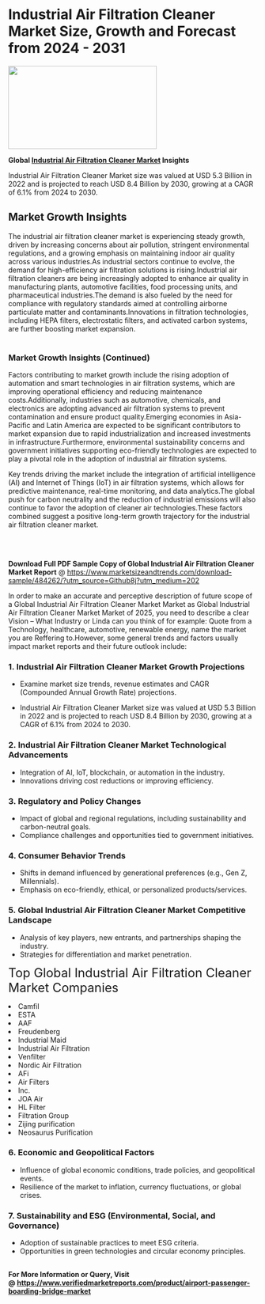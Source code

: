 <H1>Industrial Air Filtration Cleaner Market Size, Growth and Forecast from 2024 - 2031</H1><img class="aligncenter size-medium wp-image-584254" src="https://thirdeyenews.in/wp-content/uploads/2024/09/Global-Market-Research-300x168.jpeg" alt="" width="300" height="168" /><p><strong>Global&nbsp;<a href="https://www.marketsizeandtrends.com/download-sample/484262/?utm_source=Github8j?utm_medium=202">Industrial Air Filtration Cleaner Market</a> Insights</strong></p><p>Industrial Air Filtration Cleaner Market size was valued at USD 5.3 Billion in 2022 and is projected to reach USD 8.4 Billion by 2030, growing at a CAGR of 6.1% from 2024 to 2030.</p><p><h2>Market Growth Insights</h2> <p>The industrial air filtration cleaner market is experiencing steady growth, driven by increasing concerns about air pollution, stringent environmental regulations, and a growing emphasis on maintaining indoor air quality across various industries.As industrial sectors continue to evolve, the demand for high-efficiency air filtration solutions is rising.Industrial air filtration cleaners are being increasingly adopted to enhance air quality in manufacturing plants, automotive facilities, food processing units, and pharmaceutical industries.The demand is also fueled by the need for compliance with regulatory standards aimed at controlling airborne particulate matter and contaminants.Innovations in filtration technologies, including HEPA filters, electrostatic filters, and activated carbon systems, are further boosting market expansion.<br><br> <h3>Market Growth Insights (Continued)</h3> <p>Factors contributing to market growth include the rising adoption of automation and smart technologies in air filtration systems, which are improving operational efficiency and reducing maintenance costs.Additionally, industries such as automotive, chemicals, and electronics are adopting advanced air filtration systems to prevent contamination and ensure product quality.Emerging economies in Asia-Pacific and Latin America are expected to be significant contributors to market expansion due to rapid industrialization and increased investments in infrastructure.Furthermore, environmental sustainability concerns and government initiatives supporting eco-friendly technologies are expected to play a pivotal role in the adoption of industrial air filtration systems.</p> <p>Key trends driving the market include the integration of artificial intelligence (AI) and Internet of Things (IoT) in air filtration systems, which allows for predictive maintenance, real-time monitoring, and data analytics.The global push for carbon neutrality and the reduction of industrial emissions will also continue to favor the adoption of cleaner air technologies.These factors combined suggest a positive long-term growth trajectory for the industrial air filtration cleaner market.</p> <br><br></p><p><span class=""><strong>Download Full PDF Sample Copy of Global Industrial Air Filtration Cleaner Market Report</strong> @ <a href="https://www.marketsizeandtrends.com/download-sample/484262/?utm_source=Github8j?utm_medium=202" target="_blank">https://www.marketsizeandtrends.com/download-sample/484262/?utm_source=Github8j?utm_medium=202</a></span></p><p>In order to make an accurate and perceptive description of future scope of a Global&nbsp;Industrial Air Filtration Cleaner Market Market as Global&nbsp;Industrial Air Filtration Cleaner Market Market of 2025, you need to describe a clear Vision &ndash; What Industry or Linda can you think of for example: Quote from a Technology, healthcare, automotive, renewable energy, name the market you are Reffering to.However, some general trends and factors usually impact market reports and their future outlook include:</p><h3>1.&nbsp;<strong>Industrial Air Filtration Cleaner Market Growth Projections</strong></h3><ul><li>Examine market size trends, revenue estimates and CAGR (Compounded Annual Growth Rate) projections.</li><li><p>Industrial Air Filtration Cleaner Market size was valued at USD 5.3 Billion in 2022 and is projected to reach USD 8.4 Billion by 2030, growing at a CAGR of 6.1% from 2024 to 2030.</p></li></ul><h3>2.&nbsp;<strong>Industrial Air Filtration Cleaner Market Technological Advancements</strong></h3><ul><li>Integration of AI, IoT, blockchain, or automation in the industry.</li><li>Innovations driving cost reductions or improving efficiency.</li></ul><h3>3.&nbsp;<strong>Regulatory and Policy Changes</strong></h3><ul><li>Impact of global and regional regulations, including sustainability and carbon-neutral goals.</li><li>Compliance challenges and opportunities tied to government initiatives.</li></ul><h3>4.&nbsp;<strong>Consumer Behavior Trends</strong></h3><ul><li>Shifts in demand influenced by generational preferences (e.g., Gen Z, Millennials).</li><li>Emphasis on eco-friendly, ethical, or personalized products/services.</li></ul><h3>5.&nbsp;<strong>Global Industrial Air Filtration Cleaner Market Competitive Landscape</strong></h3><ul><li>Analysis of key players, new entrants, and partnerships shaping the industry.</li><li>Strategies for differentiation and market penetration.</li></ul><p data-pm-slice="1 1 []"><span style="color: inherit; font-family: inherit; font-size: 25px;">Top Global Industrial Air Filtration Cleaner Market Companies</span></p><div class="" data-test-id=""><p><li>Camfil</li><li> ESTA</li><li> AAF</li><li> Freudenberg</li><li> Industrial Maid</li><li> Industrial Air Filtration</li><li> Venfilter</li><li> Nordic Air Filtration</li><li> AFi</li><li> Air Filters</li><li> Inc.</li><li> JOA Air</li><li> HL Filter</li><li> Filtration Group</li><li> Zijing purification</li><li> Neosaurus Purification</li></p></div><h3>6.&nbsp;<strong>Economic and Geopolitical Factors</strong></h3><ul><li>Influence of global economic conditions, trade policies, and geopolitical events.</li><li>Resilience of the market to inflation, currency fluctuations, or global crises.</li></ul><h3>7.&nbsp;<strong>Sustainability and ESG (Environmental, Social, and Governance)</strong></h3><ul><li>Adoption of sustainable practices to meet ESG criteria.</li><li>Opportunities in green technologies and circular economy principles.</li></ul><h2><strong style="font-size: 14px;">For More Information or Query, Visit @&nbsp;</strong><a style="background-color: #ffffff; font-size: 14px;" href="https://www.marketsizeandtrends.com/report/industrial-air-filtration-cleaner-market/" target="_blank">https://www.verifiedmarketreports.com/product/airport-passenger-boarding-bridge-market</a></h2>